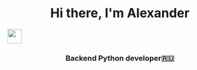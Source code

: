 ## <h1 align="center">Hi there, I'm Alexander 
<img src="https://github.com/blackcater/blackcater/raw/main/images/Hi.gif" height="32"/></h1>
<h3 align="center">Backend Python developer🇷🇺</h3>

<!--
**Smart1oneone/Smart1oneone** is a ✨ _special_ ✨ repository because its `README.md` (this file) appears on your GitHub profile.

Here are some ideas to get you started:

- 🔭 I’m currently working on ...
- 🌱 I’m currently learning ...
- 👯 I’m looking to collaborate on ...
- 🤔 I’m looking for help with ...
- 💬 Ask me about ...
- 📫 How to reach me: ...
- 😄 Pronouns: ...
- ⚡ Fun fact: ...
-->
